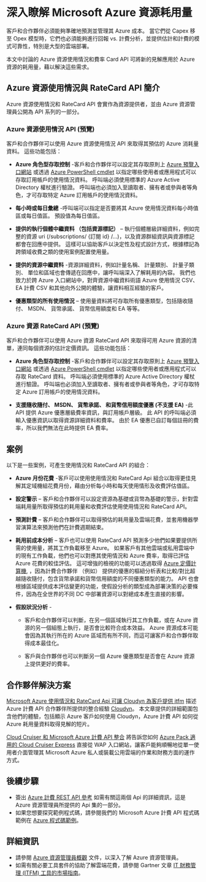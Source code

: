 <properties
   pageTitle="深入了解 Microsoft Azure 資源耗用量 | Microsoft Azure"
   description="提供 Azure 計費使用情況和 RateCard API 的概念性概觀，可用來提供 Azure 資源耗用量和趨勢的見解。"
   services="billing"
   documentationCenter=""
   authors="BryanLa"
   manager="mbaldwin"
   editor=""/>

<tags
   ms.service="billing"
   ms.devlang="na"
   ms.topic="article"
   ms.tgt_pltfrm="na"
   ms.workload="billing"
   ms.date="11/02/2015"
   ms.author="mobandyo;bryanla"/>

# 深入瞭解 Microsoft Azure 資源耗用量 

客戶和合作夥伴必須能夠準確地預測並管理其 Azure 成本。  當它們從 Capex 移至 Opex 模型時，它們也必須能夠進行回報 vs. 計費分析，並提供估計和計費的模式可靠性，特別是大型的雲端部署。 

本文中討論的 Azure 資源使用情況和費率 Card API 可將新的見解應用於 Azure 資源的耗用量，藉以解決這些需求。  

## Azure 資源使用情況與 RateCard API 簡介 

Azure 資源使用情況和 RateCard API 會實作為資源提供者，並由 Azure 資源管理員公開為 API 系列的一部分。  

### Azure 資源使用情況 API (預覽)
客戶和合作夥伴可以使用 Azure 資源使用情況 API 來取得其預估的 Azure 消耗量資料。 這些功能包括：
    
- **Azure 角色型存取控制** -客戶和合作夥伴可以設定其存取原則上 [Azure 預覽入口網站](https://portal.azure.com) 或透過 [Azure PowerShell cmdlet](powershell-install-configure.md) 以指定哪些使用者或應用程式可以存取訂用帳戶的使用情況資料。 呼叫端必須使用標準的 Azure Active Directory 權杖進行驗證。 呼叫端也必須加入至讀取者、擁有者或參與者等角色，才可存取特定 Azure 訂用帳戶的使用情況資料。

- **每小時或每日彙總** -呼叫端可以指定是否要將其 Azure 使用情況資料每小時值區或每日值區。 預設值為每日值區。

- **提供的執行個體中繼資料 （包括資源標記）** – 執行個體層級詳細資料，例如完整的資源 uri (/subscriptions/ {訂閱 id} /...)，以及資源群組資訊與資源標記都會在回應中提供。 這樣可以協助客戶以決定性及程式設計方式，根據標記為跨領域收費之類的使用案例配置使用量。

- **提供的資源中繼資料** -資源詳細資料，例如計量名稱、 計量類別、 計量子類別、 單位和區域也會傳遞在回應中，讓呼叫端深入了解耗用的內容。 我們也致力於跨 Azure 入口網站中，對齊資源中繼資料術語 Azure 使用情況 CSV、 EA 計費 CSV 和其他向外公開的體驗，讓資料相互經驗的客戶。

- **優惠類型的所有使用情況** – 使用量資料將可存取所有優惠類型，包括隨收隨付、 MSDN、 貨幣承諾、 貨幣信用額度和 EA 等等。

### Azure 資源 RateCard API (預覽)
客戶和合作夥伴可以使用 Azure 資源 RateCard API 來取得可用 Azure 資源的清單，連同每個資源的估計定價資訊。 這些功能包括：

- **Azure 角色型存取控制** -客戶和合作夥伴可以設定其存取原則上 [Azure 預覽入口網站](https://portal.azure.com) 或透過 [Azure PowerShell cmdlet](powershell-install-configure.md) 以指定哪些使用者或應用程式可以存取 RateCard 資料。 呼叫端必須使用標準的 Azure Active Directory 權杖進行驗證。 呼叫端也必須加入至讀取者、擁有者或參與者等角色，才可存取特定 Azure 訂用帳戶的使用情況資料。
    
- **支援隨收隨付、 MSDN、 貨幣承諾、 和貨幣信用額度優惠 (不支援 EA)** -此 API 提供 Azure 優惠層級費率資訊，與訂用帳戶層級。  此 API 的呼叫端必須輸入優惠資訊以取得資源詳細資料和費率。  由於 EA 優惠已自訂每個註冊的費率，所以我們無法在此時提供 EA 費率。

## 案例

以下是一些案例，可產生使用情況和 RateCard API 的組合：

- **Azure 月份花費** -客戶可以使用使用情況和 RateCard Api 組合以取得更佳見解其定域機組花費月份，藉由分析每小時和每天使用情形及收費評估值區。 

- **設定警示** – 客戶和合作夥伴可以設定資源為基礎或貨幣為基礎的警示，針對雲端耗用量所取得預估的耗用量和收費評估使用使用情況和 RateCard API。

- **預測計費** – 客戶和合作夥伴可以取得預估的耗用量及雲端花費，並套用機器學習演算法來預測他們在計費週期結束。

- **耗用前成本分析** – 客戶也可以使用 RateCard API 預測多少他們如果要提供所需的使用量，將其工作負載移至 Azure。 如果客戶有其他雲端或私用雲端中的現有工作負載，他們也可以對應其使用情況和 Azure 費率，取得已評估 Azure 花費的較佳評估。 這可增強的檢視的功能可以透過取得 [Azure 定價計算機](http://azure.microsoft.com/pricing/calculator/), ，因為計費合作夥伴 （例如） 提供的優惠的樞紐分析表和比較/對比超越隨收隨付，包含貨幣承諾和貨幣信用額度的不同優惠類型的能力。 API 也會根據區域提供成本評估變更的功能，使假設分析的類型成為部署決策的必要條件，因為在全世界的不同 DC 中部署資源可以對總成本產生直接的影響。

- **假設狀況分析** -

    - 客戶和合作夥伴可以判斷，在另一個區域執行其工作負載，或在 Azure 資源的另一個組態上執行，是否會比較符合成本效益。 Azure 資源成本可能會因為其執行所在的 Azure 區域而有所不同，而這可讓客戶和合作夥伴取得成本最佳化。

    - 客戶與合作夥伴也可以判斷另一個 Azure 優惠類型是否會在 Azure 資源上提供更好的費率。

## 合作夥伴解決方案

[Microsoft Azure 使用情況和 RateCard Api 可讓 Cloudyn 為客戶提供 itfm](billing-usage-rate-card-partner-solution-cloudyn.md) 描述 Azure 計費 API 合作夥伴所提供的整合經驗 [Cloudyn](https://www.cloudyn.com/microsoft-azure/)。  本文章提供的詳細範圍包含他們的體驗，包括顯示 Azure 客戶如何使用 Cloudyn，Azure 計費 API 如何從 Azure 耗用量資料取得見解的短片。 

[Cloud Cruiser 和 Microsoft Azure 計費 API 整合](billing-usage-rate-card-partner-solution-cloudcruiser.md) 將告訴您如何 [Azure Pack 適用的 Cloud Cruiser Express](http://www.cloudcruiser.com/partners/microsoft/) 直接從 WAP 入口網站，讓客戶能夠順暢地從單一使用者介面管理其 Microsoft Azure 私人或裝載公用雲端的作業和財務方面的運作方式。   

## 後續步驟
+ 簽出 [Azure 計費 REST API 參考](https://msdn.microsoft.com/library/azure/1ea5b323-54bb-423d-916f-190de96c6a3c) 如需有關這兩個 Api 的詳細資訊，這是 Azure 資源管理員所提供的 Api 集的一部分。
+ 如果您想要探究範例程式碼，請參閱我們的 Microsoft Azure 計費 API 程式碼範例在 [Azure 程式碼範例](https://azure.microsoft.com/documentation/samples/?term=billing)。

## 詳細資訊
+ 請參閱 [Azure 資源管理員概觀](resource-group-overview.md) 文件，以深入了解 Azure 資源管理員。
+ 如需有關必要工具套件的協助了解雲端花費，請參閱 Gartner 文章 [IT 財務管理 (ITFM) 工具的市場指南](http://www.gartner.com/technology/reprints.do?id=1-212F7AL&ct=140909&st=sb)。


